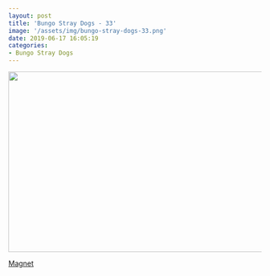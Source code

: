 ```yaml
---
layout: post
title: 'Bungo Stray Dogs - 33'
image: '/assets/img/bungo-stray-dogs-33.png'
date: 2019-06-17 16:05:19
categories:
- Bungo Stray Dogs
---
```


<img src='{{ page.image }}' alt='' width='640' height='360'>

<a href='magnet:?xt=urn:btih:19d041923eeb93c2986a3e6cfa3e4882c321b798&dn=%5BOmnivium-Owari%5D%20Bungo%20Stray%20Dogs%20-%2033%20%5B9BC9E697%5D.mkv&tr=http%3A%2F%2Fnyaa.tracker.wf%3A7777%2Fannounce&tr=udp%3A%2F%2Fopen.stealth.si%3A80%2Fannounce&tr=udp%3A%2F%2Ftracker.opentrackr.org%3A1337%2Fannounce&tr=udp%3A%2F%2Ftracker.coppersurfer.tk%3A6969%2Fannounce&tr=udp%3A%2F%2Fexodus.desync.com%3A6969%2Fannounce'>Magnet</a>